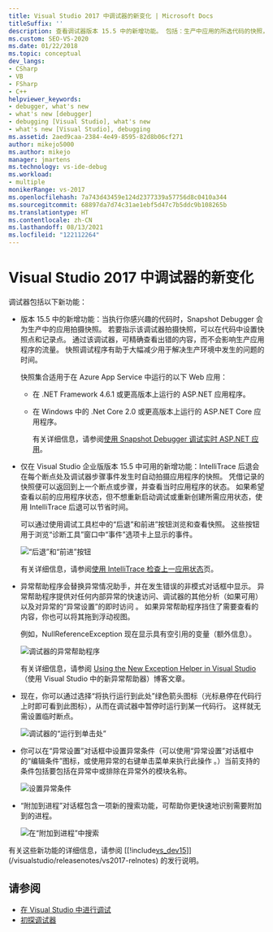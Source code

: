 ```yaml
---
title: Visual Studio 2017 中调试器的新变化 | Microsoft Docs
titleSuffix: ''
description: 查看调试器版本 15.5 中的新增功能。 包括：生产中应用的所选代码的快照，以及 Intellitrace 逐步返回。
ms.custom: SEO-VS-2020
ms.date: 01/22/2018
ms.topic: conceptual
dev_langs:
- CSharp
- VB
- FSharp
- C++
helpviewer_keywords:
- debugger, what's new
- what's new [debugger]
- debugging [Visual Studio], what's new
- what's new [Visual Studio], debugging
ms.assetid: 2aed9caa-2384-4e49-8595-82d8b06cf271
author: mikejo5000
ms.author: mikejo
manager: jmartens
ms.technology: vs-ide-debug
ms.workload:
- multiple
monikerRange: vs-2017
ms.openlocfilehash: 7a743d43459e124d2377339a57756d8c0410a344
ms.sourcegitcommit: 68897da7d74c31ae1ebf5d47c7b5ddc9b108265b
ms.translationtype: HT
ms.contentlocale: zh-CN
ms.lasthandoff: 08/13/2021
ms.locfileid: "122112264"
---
```

# <a name="whats-new-for-the-debugger-in-visual-studio-2017"></a>Visual Studio 2017 中调试器的新变化

调试器包括以下新功能：

- 版本 15.5 中的新增功能：当执行你感兴趣的代码时，Snapshot Debugger 会为生产中的应用拍摄快照。 若要指示该调试器拍摄快照，可以在代码中设置快照点和记录点。 通过该调试器，可精确查看出错的内容，而不会影响生产应用程序的流量。 快照调试程序有助于大幅减少用于解决生产环境中发生的问题的时间。

    快照集合适用于在 Azure App Service 中运行的以下 Web 应用：

  * 在 .NET Framework 4.6.1 或更高版本上运行的 ASP.NET 应用程序。
  * 在 Windows 中的 .Net Core 2.0 或更高版本上运行的 ASP.NET Core 应用程序。

    有关详细信息，请参阅[使用 Snapshot Debugger 调试实时 ASP.NET 应用](../debugger/debug-live-azure-applications.md)。

- 仅在 Visual Studio 企业版版本 15.5 中可用的新增功能：IntelliTrace 后退会在每个断点处及调试器步骤事件发生时自动拍摄应用程序的快照。 凭借记录的快照便可以返回到上一个断点或步骤，并查看当时应用程序的状态。 如果希望查看以前的应用程序状态，但不想重新启动调试或重新创建所需应用状态，使用 IntelliTrace 后退可以节省时间。

    可以通过使用调试工具栏中的“后退”和前进”按钮浏览和查看快照。  这些按钮用于浏览“诊断工具”窗口中“事件”选项卡上显示的事件。 

    ![“后退”和“前进”按钮](../debugger/media/intellitrace-step-back-icons-description.png  "“后退”和“前进”按钮")

    有关详细信息，请参阅[使用 IntelliTrace 检查上一应用状态](view-historical-application-state.md)页。

- 异常帮助程序会替换异常情况助手，并在发生错误的非模式对话框中显示。 异常帮助程序提供对任何内部异常的快速访问、调试器的其他分析（如果可用）以及对异常的“异常设置”的即时访问 。 如果异常帮助程序挡住了需要查看的内容，你也可以将其拖到浮动视图。

    例如，NullReferenceException 现在显示具有空引用的变量（额外信息）。

    ![调试器的异常帮助程序](../debugger/media/dbg-exception-helper.png "DbgExceptionHelper")

    有关详细信息，请参阅 [Using the New Exception Helper in Visual Studio](https://devblogs.microsoft.com/devops/using-the-new-exception-helper-in-visual-studio-15-preview/)（使用 Visual Studio 中的新异常帮助器）博客文章。

- 现在，你可以通过选择“将执行运行到此处”绿色箭头图标（光标悬停在代码行上时即可看到此图标），从而在调试器中暂停时运行到某一代码行。 这样就无需设置临时断点。

    ![调试器的“运行到单击处”](../debugger/media/dbg-run-to-click.png "DbgRunToClick")

- 你可以在“异常设置”对话框中设置异常条件（可以使用“异常设置”对话框中的“编辑条件”图标，或使用异常的右键单击菜单来执行此操作 。）当前支持的条件包括要包括在异常中或排除在异常外的模块名称。

    ![设置异常条件](../debugger/media/dbg-conditional-exception.png "DbgConditionalException")

- “附加到进程”对话框包含一项新的搜索功能，可帮助你更快速地识别需要附加到的进程。

    ![在“附加到进程”中搜索](../debugger/media/dbg-attach-to-process-search.png "DbgAttachToProcessSearch")

有关这些新功能的详细信息，请参阅 [[!include[vs_dev15](../misc/includes/vs_dev15_md.md)]](/visualstudio/releasenotes/vs2017-relnotes) 的发行说明。

## <a name="see-also"></a>请参阅

- [在 Visual Studio 中进行调试](../debugger/index.yml)
- [初探调试器](../debugger/debugger-feature-tour.md)